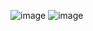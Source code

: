 ![image](https://github.com/user-attachments/assets/b6471123-d8a9-4c1b-8fe3-8d5b25a0999a)
![image](https://github.com/user-attachments/assets/4a97d796-8a90-4164-99cf-f12eb68edc2a)
